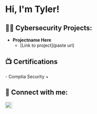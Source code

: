 <h1>Hi, I'm Tyler! </h1>

<h2>👨‍💻 Cybersecurity Projects:</h2>

- <b>Projectname Here</b>
  - [Link to project](paste url)


<h2>📺 Certifications</h2>
- Comptia Security +

<h2> 🤳 Connect with me:</h2>
<img align="left" alt="TylerGore | LinkedIn" width="22px" src="https://cdn.jsdelivr.net/npm/simple-icons@v3/icons/linkedin.svg" />

[linkedin]: https://www.linkedin.com/in/tyler-gore-a071a7153

<!--
**TylerGore/TylerGore** is a ✨ _special_ ✨ repository because its `README.md` (this file) appears on your GitHub profile.

Here are some ideas to get you started:

- 🔭 I’m currently working on ...
- 🌱 I’m currently learning ...
- 👯 I’m looking to collaborate on ...
- 🤔 I’m looking for help with ...
- 💬 Ask me about ...
- 📫 How to reach me: ...
- 😄 Pronouns: ...
- ⚡ Fun fact: ...
-->

